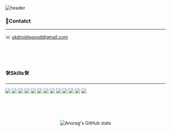 ![header](https://capsule-render.vercel.app/api?type=slice&color=auto&height=220&section=header&text=Ukhyeon%20Park&fontSize=50&animation=blinking&fontAlign=70&fontAlignY=28&rotate=15&desc=Back-End%20Developer&descSize=21&descAlign=77&descAlignY=43)

### 📮Contatct
---
 ✉️ ukdroidisgood@gmail.com

<br/>
<br/>
<br/>

### 🛠Skills🛠
---

<div>
<img src="https://img.shields.io/badge/spring-6DB33F?style=for-the-badge&logo=spring&logoColor=white">
<img src="https://img.shields.io/badge/spring boot-6DB33F?style=for-the-badge&logo=springboot&logoColor=white">
<img src="https://img.shields.io/badge/Spring security-6DB33F?style=for-the-badge&logo=springsecurity&logoColor=white">
<img src="https://img.shields.io/badge/JPA-00BF6F?style=for-the-badge&logo=steamdb&logoColor=white">
<img src="https://img.shields.io/badge/Querydsl-38A1CE?style=for-the-badge&logo=fing&logoColor=white">
<img src="https://img.shields.io/badge/Mybatis-000000?style=for-the-badge&logo=twitter&logoColor=white">
<img src="https://img.shields.io/badge/Oracle-F80000?style=for-the-badge&logo=oracle&logoColor=white">
<img src="https://img.shields.io/badge/mysql-4479A1?style=for-the-badge&logo=mysql&logoColor=white">
<img src="https://img.shields.io/badge/mariadb-003545?style=for-the-badge&logo=mariadb&logoColor=white">
<img src="https://img.shields.io/badge/Gradle-02303A?style=for-the-badge&logo=gradle&logoColor=white">
<img src="https://img.shields.io/badge/maven-C71A36?style=for-the-badge&logo=apachemaven&logoColor=white">
<img src="https://img.shields.io/badge/Java-F45E3F?style=for-the-badge&logo=coffeescript&logoColor=white">
<img src="https://img.shields.io/badge/javascript-F7DF1E?style=for-the-badge&logo=javascript&logoColor=white">
</div>

<br/>
<br/>
<br/>
<br/>
<div align="center">
  
![Anurag's GitHub stats](https://github-readme-stats.vercel.app/api?username=dkdkdkdk555&show_icons=true&theme=radical)

</div>
